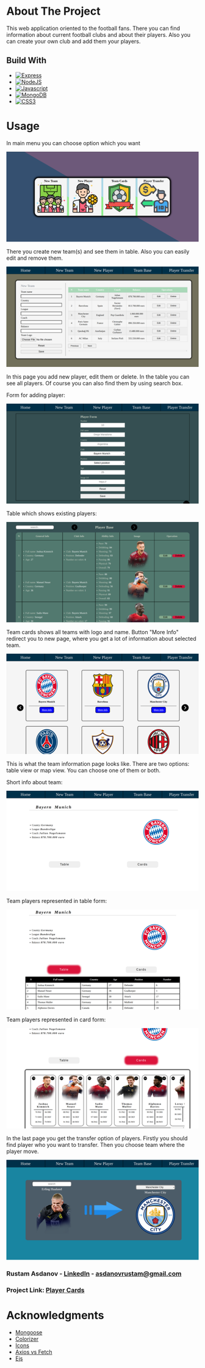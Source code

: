 # About The Project

This web application oriented to the football fans. There you can find
information about current football clubs and about their
players. Also you can create your own club and add them your players.

## Build With

- [![Express](https://img.shields.io/badge/express.js-%23404d59.svg?style=for-the-badge&logo=express&logoColor=%2361DAFB)](https://expressjs.com/en/5x/api.html)
- [![NodeJS](https://img.shields.io/badge/node.js-6DA55F?style=for-the-badge&logo=node.js&logoColor=white)](https://nodejs.org/en/docs/)
- [![Javascript](https://img.shields.io/badge/javascript-%23323330.svg?style=for-the-badge&logo=javascript&logoColor=%23F7DF1E)](https://developer.mozilla.org/en-US/docs/Web/JavaScript)
- [![MongoDB](https://img.shields.io/badge/MongoDB-%234ea94b.svg?style=for-the-badge&logo=mongodb&logoColor=white)](https://www.mongodb.com/docs/)
- [![CSS3](https://img.shields.io/badge/css3-%231572B6.svg?style=for-the-badge&logo=css3&logoColor=white)](https://www.w3schools.com/cssref/default.asp)

# Usage

In main menu you can choose option which you want

![main-page](/public/project_screens/main-page.png)

There you create new team(s) and see them in table. Also you can easily
edit and remove them.

![new-team](/public/project_screens/team-form.png)

In this page you add new player, edit them or delete. In the table you
can see all players. Of course you can also find them by using search
box.

Form for adding player:

![player-form](/public/project_screens/player-form-1.png)

Table which shows existing players:

![player-form](/public/project_screens/player-form-2.png)

Team cards shows all teams with logo and name. Button "More Info" redirect
you to new page, where you get a lot of information about selected
team.

![team-base](/public/project_screens/team-cards.png)

This is what the team information page looks like. There are two options: table view or map view. You can choose one of them or both.

Short info about team:

![team-info](/public/project_screens/team-info.png)

Team players represented in table form:

![team-info](/public/project_screens/team-info-table.png)

Team players represented in card form:

![team-info](/public/project_screens/team-info-cards.png)

In the last page you get the transfer option of players. Firstly you
should find player who you want to transfer. Then you choose team where
the player move.

![player-transfer](/public/project_screens/player-transfer.png)

### Rustam Asdanov - [LinkedIn](https://az.linkedin.com/in/rustamasdanov) - <asdanovrustam@gmail.com>

### Project Link: [Player Cards](https://github.com/Rustam-Asdanov/player_cards)

# Acknowledgments

- [Mongoose](https://mongoosejs.com/docs/)
- [Colorizer](https://coolors.co/)
- [Icons](https://www.flaticon.com/)
- [Axios vs
  Fetch](https://blog.logrocket.com/axios-vs-fetch-best-http-requests/)
- [Ejs](https://ejs.co/#docs)
